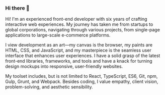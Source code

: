 ### Hi there 👋


Hi! I'm an experienced front-end developer with six years of crafting interactive web experiences. My journey has taken me from startups to global corporations, navigating through various projects, from single-page applications to large-scale e-commerce platforms.

I view development as an art—my canvas is the browser, my paints are HTML, CSS, and JavaScript, and my masterpiece is the seamless user interface that enhances user experiences. I have a solid grasp of the latest front-end libraries, frameworks, and tools and have a knack for turning design mockups into responsive, user-friendly websites.

My toolset includes, but is not limited to React, TypeScript, ES6, Git, npm, Gulp, Grunt, and Webpack. Besides coding, I value empathy, client vision, problem-solving, and aesthetic sensibility.
